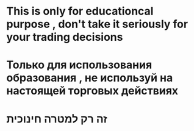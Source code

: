 # This is only for educationcal purpose , don't take it seriously for your trading decisions
# Только для использования образования , не используй на настоящей торговых действиях
# זה רק למטרה חינוכית

